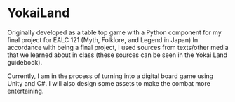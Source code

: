 # YokaiLand

Originally developed as a table top game with a Python component for my final project for EALC 121 (Myth, Folklore, and Legend in Japan) 
In accordance with being a final project, I used sources from texts/other media that we learned about in class (these sources can be seen in the Yokai Land guidebook). 

Currently, I am in the process of turning into a digital board game using Unity and C#. 
I will also design some assets to make the combat more entertaining. 
